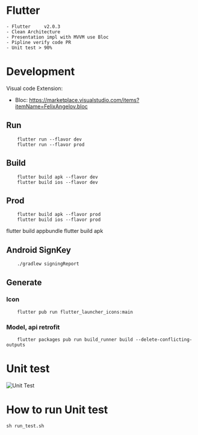 # Flutter
    - Flutter     v2.0.3
    - Clean Architecture
    - Presentation impl with MVVM use Bloc
    - Pipline verify code PR
    - Unit test > 90%

# Development 

Visual code Extension: 

* Bloc: https://marketplace.visualstudio.com/items?itemName=FelixAngelov.bloc

## Run

```
    flutter run --flavor dev
    flutter run --flavor prod
```

## Build

```
    flutter build apk --flavor dev
    flutter build ios --flavor dev
```

## Prod
```
    flutter build apk --flavor prod
    flutter build ios --flavor prod
```
flutter build appbundle 
flutter build apk
## Android SignKey 

```
    ./gradlew signingReport
```

## Generate

### Icon
```
    flutter pub run flutter_launcher_icons:main
```

### Model, api retrofit
```
    flutter packages pub run build_runner build --delete-conflicting-outputs
```
# Unit test
![Unit Test](https://github.com/trunghieuvn/flutter-clean-architecture/blob/develop/screenshot/unit-test.png?raw=true)

# How to run Unit test
```
sh run_test.sh
```

